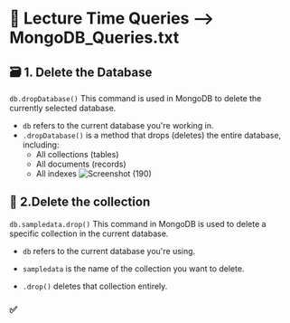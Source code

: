 # 📖 Lecture Time Queries --> MongoDB_Queries.txt
## 🗃️ 1. Delete the Database
```db.dropDatabase()``` This command is used in MongoDB to delete the currently selected database.

- ```db``` refers to the current database you're working in.
- ```.dropDatabase()``` is a method that drops (deletes) the entire database, including:
  - All collections (tables)
  - All documents (records)
  - All indexes
![Screenshot (190)](https://github.com/user-attachments/assets/658115f5-8cf1-45d3-b934-b4ab7c78ffdf)

## 📁 2.Delete the collection
```db.sampledata.drop()``` This command in MongoDB is used to delete a specific collection in the current database.

- ```db```  refers to the current database you're using.

- ```sampledata``` is the name of the collection you want to delete.

- ```.drop()``` deletes that collection entirely.

### ✅ 
  






